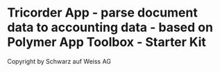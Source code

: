 # Tricorder App - parse document data to accounting data - based on Polymer App Toolbox - Starter Kit
Copyright by Schwarz auf Weiss AG

